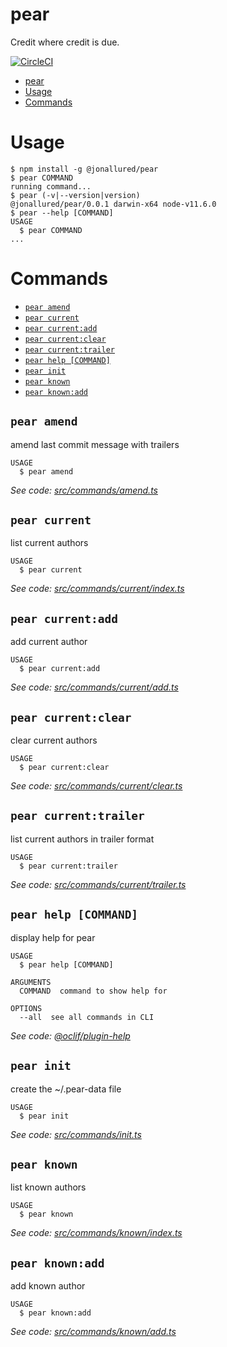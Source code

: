 # pear

Credit where credit is due.

[![CircleCI](https://circleci.com/gh/jonallured/pear/tree/master.svg?style=shield)](https://circleci.com/gh/jonallured/pear/tree/master)

<!-- toc -->
* [pear](#pear)
* [Usage](#usage)
* [Commands](#commands)
<!-- tocstop -->
# Usage
<!-- usage -->
```sh-session
$ npm install -g @jonallured/pear
$ pear COMMAND
running command...
$ pear (-v|--version|version)
@jonallured/pear/0.0.1 darwin-x64 node-v11.6.0
$ pear --help [COMMAND]
USAGE
  $ pear COMMAND
...
```
<!-- usagestop -->
# Commands
<!-- commands -->
* [`pear amend`](#pear-amend)
* [`pear current`](#pear-current)
* [`pear current:add`](#pear-currentadd)
* [`pear current:clear`](#pear-currentclear)
* [`pear current:trailer`](#pear-currenttrailer)
* [`pear help [COMMAND]`](#pear-help-command)
* [`pear init`](#pear-init)
* [`pear known`](#pear-known)
* [`pear known:add`](#pear-knownadd)

## `pear amend`

amend last commit message with trailers

```
USAGE
  $ pear amend
```

_See code: [src/commands/amend.ts](https://github.com/jonallured/pear/blob/v0.0.1/src/commands/amend.ts)_

## `pear current`

list current authors

```
USAGE
  $ pear current
```

_See code: [src/commands/current/index.ts](https://github.com/jonallured/pear/blob/v0.0.1/src/commands/current/index.ts)_

## `pear current:add`

add current author

```
USAGE
  $ pear current:add
```

_See code: [src/commands/current/add.ts](https://github.com/jonallured/pear/blob/v0.0.1/src/commands/current/add.ts)_

## `pear current:clear`

clear current authors

```
USAGE
  $ pear current:clear
```

_See code: [src/commands/current/clear.ts](https://github.com/jonallured/pear/blob/v0.0.1/src/commands/current/clear.ts)_

## `pear current:trailer`

list current authors in trailer format

```
USAGE
  $ pear current:trailer
```

_See code: [src/commands/current/trailer.ts](https://github.com/jonallured/pear/blob/v0.0.1/src/commands/current/trailer.ts)_

## `pear help [COMMAND]`

display help for pear

```
USAGE
  $ pear help [COMMAND]

ARGUMENTS
  COMMAND  command to show help for

OPTIONS
  --all  see all commands in CLI
```

_See code: [@oclif/plugin-help](https://github.com/oclif/plugin-help/blob/v2.1.4/src/commands/help.ts)_

## `pear init`

create the ~/.pear-data file

```
USAGE
  $ pear init
```

_See code: [src/commands/init.ts](https://github.com/jonallured/pear/blob/v0.0.1/src/commands/init.ts)_

## `pear known`

list known authors

```
USAGE
  $ pear known
```

_See code: [src/commands/known/index.ts](https://github.com/jonallured/pear/blob/v0.0.1/src/commands/known/index.ts)_

## `pear known:add`

add known author

```
USAGE
  $ pear known:add
```

_See code: [src/commands/known/add.ts](https://github.com/jonallured/pear/blob/v0.0.1/src/commands/known/add.ts)_
<!-- commandsstop -->
